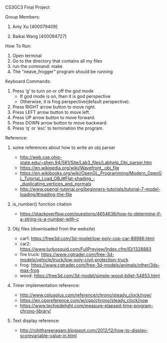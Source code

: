 CS3GC3 Final Project

Group Members:
1. Amy Xu [400079409]

2. Baikai Wang [400084727]


How To Run:
1. Open terminal
2. Go to the directory that contains all my files
3. run the command: make
4. The "neave_frogger" program should be running 

Keyboard Commands:
1. Press ‘g’ to turn on or off the god mode
    - If god mode is on, then it is god perspective
    - Otherwise, it is frog perspective(default perspective).
2. Press RIGHT arrow button to move right.
3. Press LEFT arrow button to move left.
4. Press UP arrow button to move forward.
5. Press DOWN arrow button to move backward.
6. Press ‘q’ or ‘esc’ to termination the program.


Reference:
1. some references about how to write an obj parser
    - http://web.cse.ohio-state.edu/~shen.94/581/Site/Lab3_files/Labhelp_Obj_parser.htm
    - https://en.wikipedia.org/wiki/Wavefront_.obj_file
    - https://en.wikibooks.org/wiki/OpenGL_Programming/Modern_OpenGL_Tutorial_Load_OBJ#Flat-shading_-_duplicating_vertices_and_normals
    - http://www.opengl-tutorial.org/beginners-tutorials/tutorial-7-model-loading/#reading-the-file
2. is_number() function citation
    - https://stackoverflow.com/questions/4654636/how-to-determine-if-a-string-is-a-number-with-c
3. Obj files (downloaded from the website)
    - car1: https://free3d.com/3d-model/low-poly-cop-car-89986.html
    - car2: https://www.turbosquid.com/FullPreview/Index.cfm/ID/1328883
    - fire truck: https://www.cgtrader.com/free-3d-models/vehicle/truck/low-poly-civil-protection-truck
    - frog: https://www.cgtrader.com/free-3d-models/animals/other/3ds-max-frog
    - wood: https://free3d.com/3d-model/simple-wood-billet-54853.html

4. Timer implementation reference:
    - http://www.cplusplus.com/reference/chrono/steady_clock/now/
    - https://en.cppreference.com/w/cpp/chrono/steady_clock/now
    - https://www.techiedelight.com/measure-elapsed-time-program-chrono-library/

5. Text display reference:
    - http://rohithsreeragam.blogspot.com/2012/12/how-to-display-scorevariable-value-in.html
